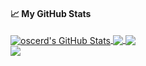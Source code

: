 #### &#x1f4c8; My GitHub Stats

<a href="https://oscerd.github.io">
  <img align="center" src="https://github-readme-stats.vercel.app/api?username=oscerd&show_icons=true&line_height=33&count_private=true&theme=dark" alt="oscerd's GitHub Stats" />
</a>

<a href="https://oscerd.github.io">
  <img align="center" src="https://github-readme-stats.vercel.app/api/top-langs/?username=oscerd&hide=cmake&langs_count=4&line_height=35&theme=dark" />
</a>

<a href="https://oscerd.github.io">
  <img align="center" src="https://github-readme-streak-stats.herokuapp.com/?user=oscerd&theme=dark" />
</a>

<br/>
<a href="https://twitter.com/oscerd2">
  <img src="https://img.shields.io/twitter/follow/oscerd2?style=for-the-badge&logo=twitter&&labelColor=1f1f1f&color=5fffaf" />
</a>

